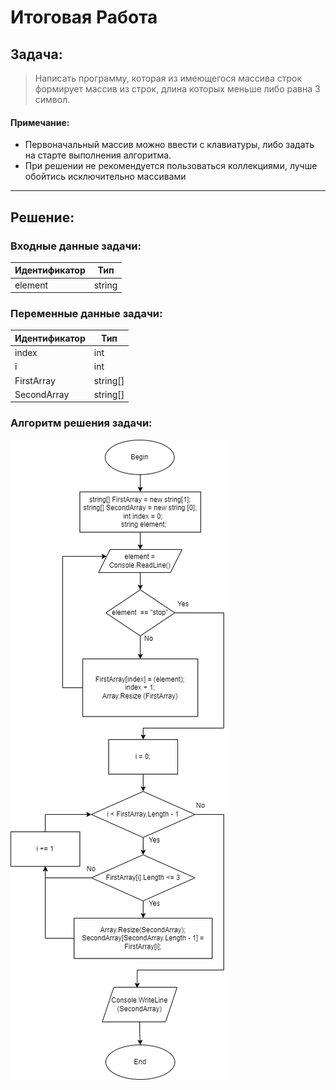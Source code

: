 # Итоговая Работа 
## Задача: 
>Написать программу, которая из имеющегося массива строк формирует массив из строк, длина которых меньше либо равна 3 символ.
#### Примечание:
* Первоначальный массив можно ввести с клавиатуры, либо задать на старте выполнения алгоритма.
* При решении не рекомендуется пользоваться коллекциями, лучше обойтись исключительно массивами
***
## Решение:
### Входные данные задачи:
| Идентификатор | Тип |
| ------------- | ------------- |
| element | string |
### Переменные данные задачи:
| Идентификатор | Тип |
| ------------- | ------------- |
| index | int |
| i | int |
| FirstArray | string[] |
| SecondArray | string[] |
### Алгоритм решения задачи:
![Изображение Алгоритма](/image/image.png)

